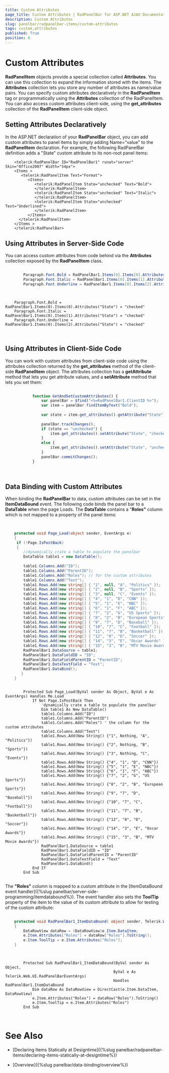 ```yaml
---
title: Custom Attributes
page_title: Custom Attributes | RadPanelBar for ASP.NET AJAX Documentation
description: Custom Attributes
slug: panelbar/radpanelbar-items/custom-attributes
tags: custom,attributes
published: True
position: 6
---
```


# Custom Attributes



**RadPanelItem** objects provide a special collection called **Attributes**. You can use this collection to expand the information stored with the items. The **Attributes** collection lets you store any number of attributes as name/value pairs. You can specify custom attributes declaratively in the **RadPanelItem** tag or programmatically using the **Attributes** collection of the RadPanelItem. You can also access custom attributes client-side, using the **get_attributes** collection of the **RadPanelItem** client-side object.

## Setting Attributes Declaratively

In the ASP.NET declaration of your **RadPanelBar** object, you can add custom attributes to panel items by simply adding Name="value" to the **RadPanelItem** declaration. For example, the following RadPanelBar definition adds a "State" custom attribute to its non-root panel items:

````ASPNET
	<telerik:RadPanelBar ID="RadPanelBar1" runat="server" Skin="Office2007" Width="54px">
	<Items >
	   <telerik:RadPanelItem Text="Format">
	      <Items>
	         <telerik:RadPanelItem State="unchecked" Text="Bold">
	         </telerik:RadPanelItem>
	         <telerik:RadPanelItem State="unchecked" Text="Italic">
	         </telerik:RadPanelItem>
	         <telerik:RadPanelItem State="unchecked" Text="Underlined">
	         </telerik:RadPanelItem>
	      </Items>
	  </telerik:RadPanelItem>
	</Items >
	</telerik:RadPanelBar> 
````



## Using Attributes in Server-Side Code

You can access custom attributes from code behind via the **Attributes** collection exposed by the **RadPanelItem** class.



````C#
	     
		Paragraph.Font.Bold = RadPanelBar1.Items[0].Items[0].Attributes["State"] == "checked";
	    Paragraph.Font.Italic = RadPanelBar1.Items[0].Items[1].Attributes["State"] == "checked";
	    Paragraph.Font.Underline = RadPanelBar1.Items[0].Items[2].Attributes["State"] == "checked";
				
````
````VB.NET
	
	Paragraph.Font.Bold = RadPanelBar1.Items(0).Items(0).Attributes("State") = "checked"
	Paragraph.Font.Italic = RadPanelBar1.Items(0).Items(1).Attributes("State") = "checked"
	Paragraph.Font.Underline = RadPanelBar1.Items(0).Items(2).Attributes("State") = "checked"
	
	
````


## Using Attributes in Client-Side Code

You can work with custom attributes from client-side code using the attributes collection returned by the **get_attributes** method of the client-side **RadPanelItem** object. The attributes collection has a **getAttribute** method that lets you get attribute values, and a **setAttribute** method that lets you set them:

````JavaScript
	
	        function GetAndSetCustomAttributes() {
	            var panelBar = $find("<%=RadPanelBar1.ClientID %>");
	            var item = panelBar.findItemByText("Bold");
	
	            var state = item.get_attributes().getAttribute("State");
	
	            panelBar.trackChanges();
	            if (state == "unchecked") {
	                item.get_attributes().setAttribute("State", "checked");
	            }
	            else {
	                item.get_attributes().setAttribute("State", "unchecked");
	            }
	            panelBar.commitChanges();
	        }     
	
	
````



## Data Binding with Custom Attributes

When binding the **RadPanelBar** to data, custom attributes can be set in the **ItemDataBound** event. The following code binds the panel bar to a **DataTable** when the page Loads. The **DataTable** contains a "**Roles"** column which is not mapped to a property of the panel items:



````C#
	     
	
	protected void Page_Load(object sender, EventArgs e)
	{
	 if (!Page.IsPostBack)
	 {
	    //dynamically crate a table to populate the panelbar
	    DataTable table1 = new DataTable();
	
	    table1.Columns.Add("ID");
	    table1.Columns.Add("ParentID");
	    table1.Columns.Add("Roles"); // for the custom attributes
	    table1.Columns.Add("Text");
	    table1.Rows.Add(new string[] { "1", null, "A", "Politics" });
	    table1.Rows.Add(new string[] { "2", null, "B", "Sports" });
	    table1.Rows.Add(new string[] { "3", null, "C", "Events" });
	    table1.Rows.Add(new string[] { "4", "1", "D", "CNN" });
	    table1.Rows.Add(new string[] { "5", "1", "E", "NBC" });
	    table1.Rows.Add(new string[] { "6", "1", "F", "ABC" });
	    table1.Rows.Add(new string[] { "7", "2", "G", "US Sports" });
	    table1.Rows.Add(new string[] { "8", "2", "B", "European Sports" });
	    table1.Rows.Add(new string[] { "9", "7", "D", "Baseball" });
	    table1.Rows.Add(new string[] { "10", "7", "C", "Football" });
	    table1.Rows.Add(new string[] { "11", "7", "B", "Basketball" });
	    table1.Rows.Add(new string[] { "12", "8", "D", "Soccer" });
	    table1.Rows.Add(new string[] { "14", "3", "E", "Oscar Awards" });
	    table1.Rows.Add(new string[] { "15", "3", "B", "MTV Movie Awards" });
	    RadPanelBar1.DataSource = table1;
	    RadPanelBar1.DataFieldID = "ID";
	    RadPanelBar1.DataFieldParentID = "ParentID";
	    RadPanelBar1.DataTextField = "Text";
	    RadPanelBar1.DataBind();
	   }
	} 			
````
````VB.NET
	
	    Protected Sub Page_Load(ByVal sender As Object, ByVal e As EventArgs) Handles Me.Load
	        If Not Page.IsPostBack Then
	            'dynamically crate a table to populate the panelbar
	            Dim table1 As New DataTable()
	            table1.Columns.Add("ID")
	            table1.Columns.Add("ParentID")
	            table1.Columns.Add("Roles") ' the column for the custom attributes
	            table1.Columns.Add("Text")
	            table1.Rows.Add(New String() {"1", Nothing, "A", "Politics"})
	            table1.Rows.Add(New String() {"2", Nothing, "B", "Sports"})
	            table1.Rows.Add(New String() {"3", Nothing, "C", "Events"})
	            table1.Rows.Add(New String() {"4", "1", "D", "CNN"})
	            table1.Rows.Add(New String() {"5", "1", "E", "NBC"})
	            table1.Rows.Add(New String() {"6", "1", "F", "ABC"})
	            table1.Rows.Add(New String() {"7", "2", "G", "US Sports"})
	            table1.Rows.Add(New String() {"8", "2", "B", "European Sports"})
	            table1.Rows.Add(New String() {"9", "7", "D", "Baseball"})
	            table1.Rows.Add(New String() {"10", "7", "C", "Football"})
	            table1.Rows.Add(New String() {"11", "7", "B", "Basketball"})
	            table1.Rows.Add(New String() {"12", "8", "D", "Soccer"})
	            table1.Rows.Add(New String() {"14", "3", "E", "Oscar Awards"})
	            table1.Rows.Add(New String() {"15", "3", "B", "MTV Movie Awards"})
	            RadPanelBar1.DataSource = table1
	            RadPanelBar1.DataFieldID = "ID"
	            RadPanelBar1.DataFieldParentID = "ParentID"
	            RadPanelBar1.DataTextField = "Text"
	            RadPanelBar1.DataBind()
	        End If
	    End Sub
	
````


The **"Roles"** column is mapped to a custom attribute in the [ItemDataBound event handler]({%slug panelbar/server-side-programming/itemdatabound%}). The event handler also sets the **ToolTip** property of the item to the value of its custom attribute to allow for testing of the custom attribute:



````C#
	     
	protected void RadPanelBar1_ItemDataBound( object sender, Telerik.Web.UI.RadPanelBarEventArgs e)
	{  
	    DataRowView dataRow = (DataRowView)e.Item.DataItem;  
	    e.Item.Attributes["Roles"] = dataRow["Roles"].ToString(); 
	    e.Item.ToolTip = e.Item.Attributes["Roles"];
	}
				
````
````VB.NET
	
	    Protected Sub RadPanelBar1_ItemDataBound(ByVal sender As Object,
	                                            ByVal e As Telerik.Web.UI.RadPanelBarEventArgs)
	                                            Handles RadPanelBar1.ItemDataBound
	        Dim dataRow As DataRowView = DirectCast(e.Item.DataItem, DataRowView)
	        e.Item.Attributes("Roles") = dataRow("Roles").ToString()
	        e.Item.ToolTip = e.Item.Attributes("Roles")
	    End Sub
	
	
````


# See Also

 * [Declaring Items Statically at Designtime]({%slug panelbar/radpanelbar-items/declaring-items-statically-at-designtime%})

 * [Overview]({%slug panelbar/data-binding/overview%})
